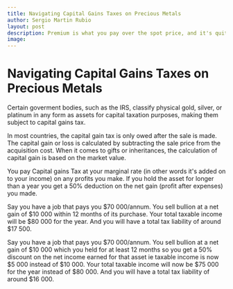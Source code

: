 ```yaml
---
title: Navigating Capital Gains Taxes on Precious Metals
author: Sergio Martin Rubio
layout: post
description: Premium is what you pay over the spot price, and it's quite important to keep this cost in mind when buying any metal. Keep reading to know more about precious metals premium!
image: 
---
```


# Navigating Capital Gains Taxes on Precious Metals

Certain goverment bodies, such as the IRS, classify physical gold, silver, or platinum in any form as assets for capital taxation purposes, making them subject to capital gains tax. 

In most countries, the capital gain tax is only owed after the sale is made. The capital gain or loss is calculated by subtracting the sale price from the acquisition cost. When it comes to gifts or inheritances, the calculation of capital gain is based on the market value.




You pay Capital gains Tax at your marginal rate (in other words it's added on to your income) on any profits you make. If you hold the asset for longer than a year you get a 50% deduction on the net gain (profit after expenses) you made.

Say you have a job that pays you $70 000/annum. You sell bullion at a net gain of $10 000 within 12 months of its purchase. Your total taxable income will be $80 000 for the year. And you will have a total tax liability of around $17 500.

Say you have a job that pays you $70 000/annum. You sell bullion at a net gain of $10 000 which you held for at least 12 months so you get a 50% discount on the net income earned for that asset ie taxable income is now $5 000 instead of $10 000. Your total taxable income will now be $75 000 for the year instead of $80 000. And you will have a total tax liability of around $16 000.